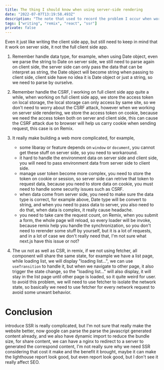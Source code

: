 ```yaml
---
title: The thing I should know when using server-side rendering
date: "2022-07-07T13:19:58.493Z"
description: "The note that used to record the problem I occur when working on server-side rendering"
tags: ["writing", "remix", "react", "ssr"]
private: false
---
```


Even it just like writing the client side app, but still need to keep in mind that it work on server side, it not the full client side app.

1. Remember handle data type, for example, when using Date object, even we parse the string to Date on server side, we still need to parse again on client side, the server side can only pass the data that can be interpret as string, the Date object will become string when passing to client side, client side have no idea it is Date object or just a string, so we need to parse by ourselve.

2. Remember handle the CSRF, I working on full client side app quite a while, when working on full client side app, we store the access token on local storage, the local storage can only access by same site, so we don't need to worry about the CSRF attack, however when we working on server side rendering, we store the access token on cookie, because we need the access token both on server and client side, this can cause the CSRF attack due to browser will help us carry cookie when sending request, this case is on Remix.

3. It really make building a web more complicated, for example,

   - some libaray or feature depends on `window` or `document`, you cannot get these stuff on server side, so you need to workaround.
   - it hard to handle the environment data on server side and client side, you will need to pass environment data from server side to client side.
   - manage user token become more complex, you need to store the token on cookie or session, so server side can retrive that token to request data, because you need to store data on cookie, you must need to handle some security issues such as CSRF.
   - when data come from server side, you need to make sure the data type is correct, for example above, Date type will be convert to string, and when you need to pass data to server, you also need to do that, when data is complex, it really cause headache.
   - you need to take care the request count, on Remix, when you submit a form, the whole page will reload, so every loader will be invoke, because remix help you handle the synchronization, so you don't need to rerender some stuff by yourself, but it is a lot of requests, and in a lot of case we don't really need that, I'm not sure what next.js have this issue or not?

4. The ux not as well as CSR, in remix, if we not using fetcher, all component will share the same state, for example we have a list page, while loading list, we will display "loading list...", we can use `useTransition` to handle it, but when we navigate to other page, it also trigger the state change, so the "loading list..." will also display, it will stay in the list page until other page is loaded, so it quite weird for user. to avoid this problem, we will need to use fetcher to isolate the network state, so basically we need to use fetcher for every network request to avoid some unwant behavior.

# Conclusion

introduce SSR is really complicated, but I'm not sure that really make the website better, now google can parse the parse the javascript generated content already, and we also have dynamic import to reduce the bundle size, for share content, we can have a nginx to redirect to a server to generated the correspond content, I'm not really sure why we need SSR considering that cost it make and the benefit it brought, maybe it can make the lighthouse report look good, but even report look good, but I don't see it really affect SEO.
